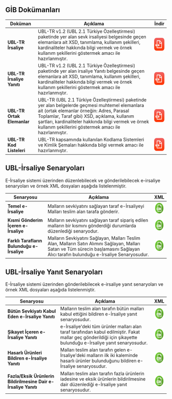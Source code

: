 ## GİB Dokümanları

Doküman | Açıklama         | İndir  
--------- | ----------- | -----------
**UBL-TR İrsaliye** | UBL-TR v1.2 (UBL 2.1 Türkiye Özelleştirmesi) paketinde yer alan sevk irsaliyesi belgesinde geçen elemanlara ait XSD, tanımlama, kullanım şekilleri, kardinaliteler hakkında bilgi vermek ve örnek kullanım şekillerini göstermek amacı ile hazırlanmıştır. | <a href="/resource/BELGELER/UBL-TR irsaliye - V 1.0.pdf"><img src="/images/pdf-icon.png" height="40" width="35"/></a>
**UBL-TR İrsaliye Yanıtı** | UBL-TR v1.2 (UBL 2.1 Türkiye Özelleştirmesi) paketinde yer alan irsaliye Yanıtı belgesinde geçen elemanlara ait XSD, tanımlama, kullanım şekilleri, kardinaliteler hakkında bilgi vermek ve örnek kullanım şekillerini göstermek amacı ile hazırlanmıştır.| <a href="/resource/BELGELER/UBL-TR irsaliye Yaniti - V 1.0.pdf"><img src="/images/pdf-icon.png" height="40" width="35"/></a>
**UBL-TR Ortak Elemanlar** | UBL-TR (UBL 2.1 Türkiye Özelleştirmesi) paketinde yer alan belgelerde geçmesi muhtemel elemanlara ait (ortak elemanlar örneğin: Adres, Parasal Toplamlar, Taraf gibi) XSD, açıklama, kullanım şartları, kardinaliteler hakkında bilgi vermek ve örnek kullanım şekillerini göstermek amacı ile hazırlanmıştır.| <a href="/resource/BELGELER/UBL-TR Ortak Elemanlar - V 0.7.pdf"><img src="/images/pdf-icon.png" height="40" width="35"/></a>
**UBL-TR Kod Listeleri** | UBL-TR kapsamında kullanılan Kodlama Sistemleri ve Kimlik Şemaları hakkında bilgi vermek amacı ile hazırlanmıştır.| <a href="/resource/BELGELER/UBL-TR Kod Listeleri - V 1.18.pdf"><img src="/images/pdf-icon.png" height="40" width="35"/></a>


## UBL-İrsaliye Senaryoları
E-İrsaliye sistemi üzerinden düzenlebilecek ve gönderilebilecek e-irsaliye senaryoları ve örnek  XML dosyaları aşağıda listelenmiştir.


Senaryosu | Açıklama         | XML  
--------- | ----------- | -----------
**Temel e-İrsaliye** | Malların sevkiyatını sağlayan taraf e-İrsaliyeyi Malları teslim alan tarafa gönderir. | <a href="/resource/xml/irsaliye_temel_ornek.xml" target = "_blank" > <img src = "/images/xml-icon.png" height="40" width="35"/></a>
**Kısmi Gönderim İçeren e-İrsaliye** | Malların sevkiyatını sağlayan taraf sipariş edilen malların bir kısmını gönderdiği durumlarda düzenlediği senaryodur. | <a href="/resource/xml/irsaliye_kismi_ornek.xml" target="_blank"> <img src="/images/xml-icon.png" height="40" width="35"/></a>
**Farklı Tarafların Bulunduğu e-İrsaliye** | Malların Sevkiyatını Sağlayan, Malları Teslim Alan, Malların Satın Alımını Sağlayan, Malları Satan ve Tüm sürecin başlamasını Sağlayan Alıcı tarafın bulunduğu e-İrsaliye Senaryosudur.| <a href="/resource/xml/irsaliye_farklitaraf_ornek.xml" target="_blank"> <img src="/images/xml-icon.png" height="40" width="35"/></a>

## UBL-İrsaliye Yanıt Senaryoları
E-İrsaliye sistemi üzerinden gönderilebilecek e-irsaliye yanıt senaryoları ve örnek  XML dosyaları aşağıda listelenmiştir.


Senaryosu | Açıklama         | XML  
--------- | ----------- | -----------
**Bütün Sevkiyatı Kabul Eden e-İrsaliye Yanıtı** | Malların teslim alan tarafın bütün malları kabul ettiğini bildiren e-İrsaliye yanıt senaryosudur. | <a href="/resource/xml/irsaliyeyanit_kabul_ornek.xml" target = "_blank"> <img src = "/images/xml-icon.png" height="40" width="35"/></a>
**Şikayet İçeren e-İrsaliye Yanıtı** | e-İrsaliye'deki tüm ürünler malları alan taraf tarafından kabul edilmiştir. Fakat mallar geç gönderildiği için şikayette bulunduğu e-İrsaliye yanıt senaryosudur. | <a href="/resource/xml/irsaliyeyanit_sikayet_ornek.xml" target="_blank"> <img src="/images/xml-icon.png" height="40" width="35"/></a>
**Hasarlı Ürünleri Bildiren e-İrsaliye Yanıtı** | Malları teslim alan tarafın gelen e-İrsaliye'deki malların ilk iki kaleminde hasarlı ürünler bulunduğunu bildiren e-İrsaliye senaryosudur.| <a href="/resource/xml/irsaliyeyanit_hasarli_ornek.xml" target="_blank"> <img src="/images/xml-icon.png" height="40" width="35"/></a>
**Fazla/Eksik Ürünlerin Bildirilmesine Dair e-İrsaliye Yanıtı** | Malları teslim alan tarafın fazla ürünlerin iadesine ve eksik ürünlerin bildirilmesine dair düzenlediği e-İrsaliye yanıt senaryosudur.| <a href="/resource/xml/irsaliyeyanit_fazlaeksik_ornek.xml" target="_blank"> <img src="/images/xml-icon.png" height="40" width="35"/></a>
